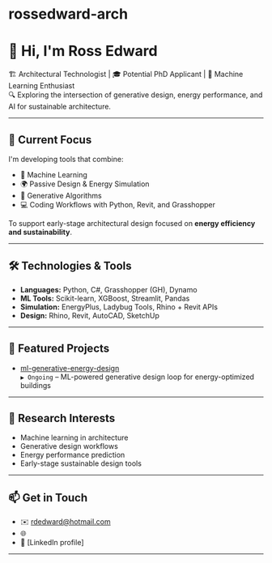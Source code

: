 # rossedward-arch

# 👋 Hi, I'm Ross Edward

🏗️ Architectural Technologist | 🎓 Potential PhD Applicant | 🧠 Machine Learning Enthusiast  
🔍 Exploring the intersection of generative design, energy performance, and AI for sustainable architecture.

---

## 🔬 Current Focus

I'm developing tools that combine:
- 🧠 Machine Learning
- 🌍 Passive Design & Energy Simulation
- 🧱 Generative Algorithms
- 💻 Coding Workflows with Python, Revit, and Grasshopper

To support early-stage architectural design focused on **energy efficiency and sustainability**.

---

## 🛠️ Technologies & Tools

- **Languages:** Python, C#, Grasshopper (GH), Dynamo
- **ML Tools:** Scikit-learn, XGBoost, Streamlit, Pandas
- **Simulation:** EnergyPlus, Ladybug Tools, Rhino + Revit APIs
- **Design:** Rhino, Revit, AutoCAD, SketchUp

---

## 📂 Featured Projects

- [ml-generative-energy-design](https://github.com/rossedward-arch/ml-generative-energy-design)  
  `▶️ Ongoing` – ML-powered generative design loop for energy-optimized buildings


---

## 📖 Research Interests

- Machine learning in architecture
- Generative design workflows
- Energy performance prediction
- Early-stage sustainable design tools

---

## 📫 Get in Touch

- ✉️ rdedward@hotmail.com
- 🌐 
- 🔗 [LinkedIn profile]

---



